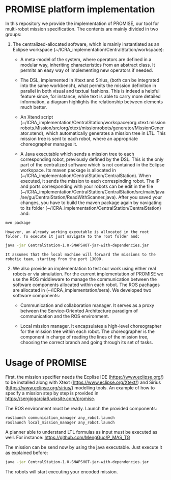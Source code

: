 # PROMISE platform implementation

In this repository we provide the implementation of PROMISE, our tool for multi-robot mission specification. The contents are mainly divided in two groups:

1. The centralized-allocated software, which is mainly instantiated as an Eclipse workspace (~/ICRA_implementation/CentralStation/workspace):

	* A meta-model of the system, where operators are defined in a modular way, inheriting characteristics from an abstract class. It permits an easy way of implementing new operators if needed.

	* The DSL, implemented in Xtext and Sirius, (both can be integrated into the same workbench), what permits the mission definition in parallel in both visual and textual fashions. This is indeed a helpful feature since, for instance, while text is able to carry more detailed information, a diagram highlights the relationship between elements much better.

	* An Xtend script (~/ICRA_implementation/CentralStation/workspace/org.xtext.missionrobots.Mission/src/org/xtext/missionrobots/generator/MissionGenerator.xtend), which automatically generates a mission tree in LTL. This mission tree is sent to each robot, where an appropriate choreographer manages it.

	* A Java executable which sends a mission tree to each corresponding robot, previously defined by the DSL. This is the only part of the centralized software which is not contained in the Eclipse workspace. Its maven package is allocated in (~/ICRA_implementation/CentralStation/CentralStation). When executed, it sends the mission to each correspinding robot. The IP and ports corresponding with your robots can be edit in the file (~/ICRA_implementation/CentralStation/CentralStation/src/main/java/se/gu/CentralStation/ReadWithScanner.java). After you saved your changes, you have to build the maven package again by navigating to its folder (~/ICRA_implementation/CentralStation/CentralStation) and:
```sh
mvn package
```

	However, an already working executable is allocated in the root folder. To execute it just navigate to the root folder and:

```sh
java -jar CentralStation-1.0-SNAPSHOT-jar-with-dependencies.jar 
```

	It assumes that the local machine will forward the missions to the robotic team, starting from the port 13000.


2. We also provide an implementation to test our work using either real robots or via simulation. For the current implementation of PROMISE we use the ROS middleware to manage the communication between the software components allocated within each robot. The ROS pachages are allocated in (~/ICRA_implementation/sera). We developed two software components:

	* Communication and collaboration manager. It serves as a proxy between the Service-Oriented Architecture paradigm of communication and the ROS environment. 

	* Local mission manager. It encapsulates a high-level choreographer for the mission tree within each robot. The choreographer is the component in charge of reading the lines of the mission tree, choosing the correct branch and going through its set of tasks. 

# Usage of PROMISE

First, the mission specifier needs the Ecplise IDE (https://www.eclipse.org/) to be installed along with Xtext (https://www.eclipse.org/Xtext/) and Sirius (https://www.eclipse.org/sirius/) modelling tools.
An example of how to specify a mission step by step is provided in https://sergiogarcia6.wixsite.com/promise.

The ROS environment must be ready. Launch the provided components:
```sh
roslaunch communication_manager any_robot.launch
roslaunch local_mission_manager any_robot.launch
```

A planner able to understand LTL formulas as input must be executed as well. For instance: https://github.com/MengGuo/P_MAS_TG

The mission can be send now by using the java executable. Just execute it as explained before:
```sh
java -jar CentralStation-1.0-SNAPSHOT-jar-with-dependencies.jar 
```

The robots will start executing your encoded mission. 


